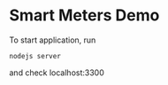 Smart Meters Demo
=============

To start application, run

	nodejs server

and check localhost:3300